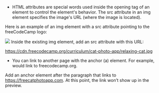 - HTML attributes are special words used inside the opening tag of an element to control the element's behavior. The src attribute in an img element specifies the image's URL (where the image is located).

Here is an example of an img element with a src attribute pointing to the freeCodeCamp logo:

<img src="https://cdn.freecodecamp.org/platform/universal/fcc_secondary.svg">
Inside the existing img element, add an src attribute with this URL:

https://cdn.freecodecamp.org/curriculum/cat-photo-app/relaxing-cat.jpg

- You can link to another page with the anchor (a) element. For example, <a href='https://freecodecamp.org'></a> would link to freecodecamp.org.

Add an anchor element after the paragraph that links to https://freecatphotoapp.com. At this point, the link won’t show up in the preview.
